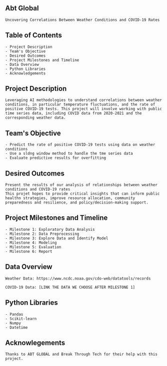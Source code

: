 ## Abt Global 
    Uncovering Correlations Between Weather Conditions and COVID-19 Rates

## Table of Contents
    - Project Description
    - Team's Objective
    - Desired Outcomes
    - Project Milestones and Timeline
    - Data Overview 
    - Python Libraries
    - Acknowledgements

## Project Description
    Leveraging AI methodologies to understand correlations between weather conditions, in particular temperature fluctuations, and the rate of positive COVID-19 tests. This project will involve working with public time series data, including COVID data from 2020-2021 and the corresponding weather data. 

## Team's Objective
    - Predict the rate of positive COVID-19 tests using data on weather conditions
    - Use a sldng window method to handle the tme series data
    - Evaluate predictive results for overfitting

## Desired Outcomes
    Present the results of our analysis of relationships between weather conditions and COVID-19 rates
    This projet hopes to provide critical insights that can inform public healthn strategies, improve resource allocation, community preparedness and resilience, and policy/decision-making support.

## Project Milestones and Timeline 
    - Milestone 1: Exploratory Data Analysis
    - Milestone 2: Data Preprocessing
    - Milestone 3: Explore Data and Identify Model
    - Milestone 4: Modeling
    - Milestone 5: Evaluation
    - Milestone 6: Report

## Data Overview
    Weather Data: https://www.ncdc.noaa.gov/cdo-web/datatools/records

    COVID-19 Data: [LINK THE DATA WE CHOOSE AFTER MILESTONE 1]

## Python Libraries
    - Pandas
    - Scikit-learn
    - Numpy
    - Datetime

## Acknowlegements
    Thanks to ABT GLOBAL and Break Through Tech for their help with this project. 
    
